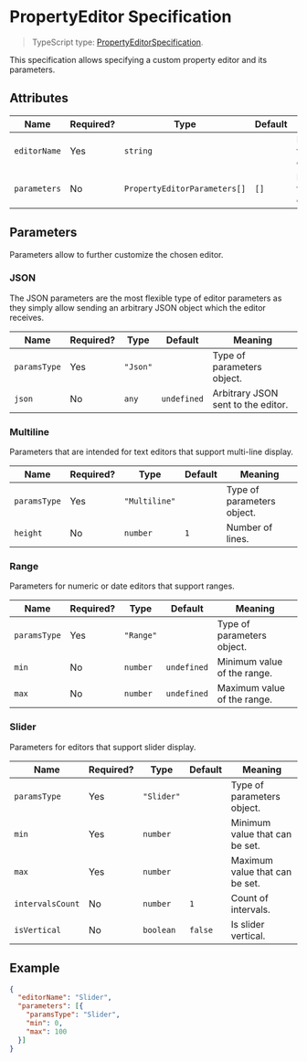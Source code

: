 # PropertyEditor Specification

> TypeScript type: [PropertyEditorSpecification]($presentation-common).

This specification allows specifying a custom property editor and its parameters.

## Attributes

| Name         | Required? | Type                         | Default | Meaning                    |
| ------------ | --------- | ---------------------------- | ------- | -------------------------- |
| `editorName` | Yes       | `string`                     |         | Name of the custom editor. |
| `parameters` | No        | `PropertyEditorParameters[]` | `[]`    | Parameters for the editor. |

## Parameters

Parameters allow to further customize the chosen editor.

### JSON

The JSON parameters are the most flexible type of editor parameters as they simply allow sending an arbitrary JSON object which the editor receives.

| Name         | Required? | Type     | Default     | Meaning                            |
| ------------ | --------- | -------- | ----------- | ---------------------------------- |
| `paramsType` | Yes       | `"Json"` |             | Type of parameters object.         |
| `json`       | No        | `any`    | `undefined` | Arbitrary JSON sent to the editor. |

### Multiline

Parameters that are intended for text editors that support multi-line display.

| Name         | Required? | Type          | Default | Meaning                    |
| ------------ | --------- | ------------- | ------- | -------------------------- |
| `paramsType` | Yes       | `"Multiline"` |         | Type of parameters object. |
| `height`     | No        | `number`      | `1`     | Number of lines.           |

### Range

Parameters for numeric or date editors that support ranges.

| Name         | Required? | Type      | Default     | Meaning                     |
| ------------ | --------- | --------- | ----------- | --------------------------- |
| `paramsType` | Yes       | `"Range"` |             | Type of parameters object.  |
| `min`        | No        | `number`  | `undefined` | Minimum value of the range. |
| `max`        | No        | `number`  | `undefined` | Maximum value of the range. |

### Slider

Parameters for editors that support slider display.

| Name             | Required? | Type       | Default | Meaning                        |
| ---------------- | --------- | ---------- | ------- | ------------------------------ |
| `paramsType`     | Yes       | `"Slider"` |         | Type of parameters object.     |
| `min`            | Yes       | `number`   |         | Minimum value that can be set. |
| `max`            | Yes       | `number`   |         | Maximum value that can be set. |
| `intervalsCount` | No        | `number`   | `1`     | Count of intervals.            |
| `isVertical`     | No        | `boolean`  | `false` | Is slider vertical.            |

## Example

```JSON
{
  "editorName": "Slider",
  "parameters": [{
    "paramsType": "Slider",
    "min": 0,
    "max": 100
  }]
}
```
